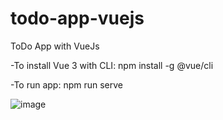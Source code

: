 # todo-app-vuejs
ToDo App with VueJs

-To install Vue 3 with CLI: npm install -g @vue/cli

-To run app: npm run serve

![image](https://user-images.githubusercontent.com/28278265/181340443-182ca87a-09a1-40aa-b1ab-2b4bb6ac1916.png)
